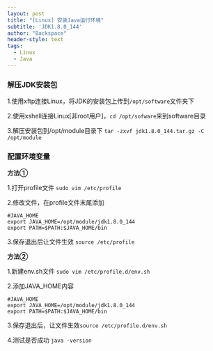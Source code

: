 ```yaml
---
layout: post
title: "[Linux] 安装Java运行环境"
subtitle: 'JDK1.8.0_144'
author: "Backspace"
header-style: text
tags:
  - Linux
  - Java
---
```



### 解压JDK安装包

1.使用xftp连接Linux，将JDK的安装包上传到`/opt/software`文件夹下

2.使用xshell连接Linux[非root用户]，`cd /opt/sofware`来到software目录

3.解压安装包到/opt/module目录下 `tar -zxvf jdk1.8.0_144.tar.gz -C /opt/module`

### 配置环境变量

**方法①**

1.打开profile文件 `sudo vim /etc/profile`

2.修改文件，在profile文件末尾添加

```shell
#JAVA_HOME
export JAVA_HOME=/opt/module/jdk1.8.0_144
export PATH=$PATH:$JAVA_HOME/bin
```

3.保存退出后让文件生效 `source /etc/profile`

**方法②**

1.新建env.sh文件 `sudo vim /etc/profile.d/env.sh`

2.添加JAVA_HOME内容

```shell
#JAVA_HOME
export JAVA_HOME=/opt/module/jdk1.8.0_144
export PATH=$PATH:$JAVA_HOME/bin
```

3.保存退出后，让文件生效`source /etc/profile.d/env.sh`

4.测试是否成功 `java -version`
